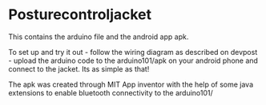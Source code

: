 # Posturecontroljacket

This contains the arduino file and the android app apk. 

To set up and try it out - follow the wiring diagram as described on devpost - upload the arduino code to the arduino101/apk on your android phone and connect to the jacket. Its as simple as that!

The apk was created through MIT App inventor with the help of some java extensions to enable bluetooth connectivity to the arduino101/

